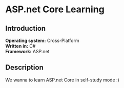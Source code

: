 # ASP.net Core Learning
## Introduction
**Operating system:** Cross-Platform
<br />
**Written in:** C#
<br />
**Framework:** ASP.net
<br />
## Description
We wanna to learn ASP.net Core in self-study mode :)
